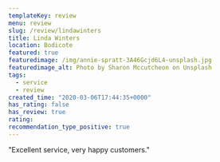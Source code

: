 ```yaml
---
templateKey: review
menu: review
slug: /review/lindawinters
title: Linda Winters
location: Bodicote
featured: true
featuredimage: /img/annie-spratt-3A46Gcjd6L4-unsplash.jpg
featuredimage_alt: Photo by Sharon Mccutcheon on Unsplash
tags:
  - service
  - review
created_time: "2020-03-06T17:44:35+0000"
has_rating: false
has_review: true
rating: 
recommendation_type_positive: true
---
```

"Excellent service, very happy customers."